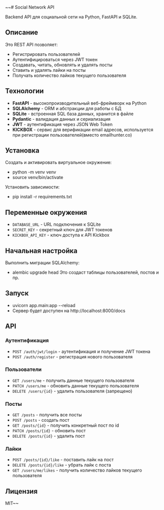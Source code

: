 ~~# Social Network API

Backend API для социальной сети на Python, FastAPI и SQLite.

## Описание

Это REST API позволяет:

- Регистрировать пользователей
- Аутентифицироваться через JWT токен
- Создавать, читать, обновлять и удалять посты
- Ставить и удалять лайки на посты
- Получать количество лайков текущего пользователя

## Технологии

- **FastAPI** - высокопроизводительный веб-фреймворк на Python
- **SQLAlchemy** - ORM и абстракции для работы с БД
- **SQLite** - встроенная SQL база данных, хранится в файле
- **Pydantic** - валидация данных и сериализация 
- **JWT** - аутентификация через JSON Web Token
- **KICKBOX** - сервис для верификации email адресов, используется при регистрации пользователей(вместо emailhunter.co)

## Установка

Создать и активировать виртуальное окружение:
- python -m venv venv
- source venv/bin/activate


Установить зависимости:
- pip install -r requirements.txt


## Переменные окружения

- `DATABASE_URL` - URL подключения к SQLite
- `SECRET_KEY` - секретный ключ для JWT токенов
- `KICKBOX_API_KEY` - ключ доступа к API Kickbox  

## Начальная настройка

Выполнить миграции SQLAlchemy:
- alembic upgrade head
Это создаст таблицы пользователей, постов и пр.

## Запуск
- uvicorn app.main:app --reload
- Сервер будет доступен на http://localhost:8000/docs

## API

### Аутентификация

- `POST /auth/jwt/login` - аутентификация и получение JWT токена
- `POST /auth/register` - регистрация нового пользователя

### Пользователи   

- `GET /users/me` - получить данные текущего пользователя
- `PATCH /users/me` - обновить данные текущего пользователя
- `DELETE /users/{id}` - удалить пользователя (запрещено)

### Посты

- `GET /posts` - получить все посты 
- `POST /posts` - создать пост
- `GET /posts/{id}` - получить конкретный пост по id
- `PATCH /posts/{id}` - обновить пост
- `DELETE /posts/{id}` - удалить пост

### Лайки

- `POST /posts/{id}/like` - поставить лайк на пост
- `DELETE /posts/{id}/like` - убрать лайк с поста
- `GET /users/me/likes` - получить количество лайков текущего пользователя

## Лицензия

MIT~~